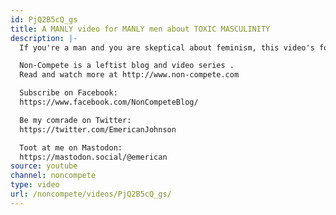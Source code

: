 ```yaml
---
id: PjQ2B5cQ_gs
title: A MANLY video for MANLY men about TOXIC MASCULINITY
description: |-
  If you're a man and you are skeptical about feminism, this video's for you. Don't swallow that red pill just yet - let's set some things straight about what "toxic masculinity" really means!

  Non-Compete is a leftist blog and video series .
  Read and watch more at http://www.non-compete.com

  Subscribe on Facebook:
  https://www.facebook.com/NonCompeteBlog/

  Be my comrade on Twitter:
  https://twitter.com/EmericanJohnson

  Toot at me on Mastodon:
  https://mastodon.social/@emerican
source: youtube
channel: noncompete
type: video
url: /noncompete/videos/PjQ2B5cQ_gs/
---
```

